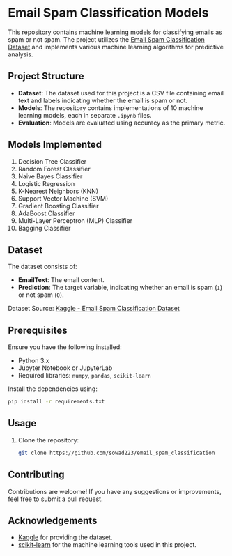 # Email Spam Classification Models

This repository contains machine learning models for classifying emails as spam or not spam. The project utilizes the [Email Spam Classification Dataset](https://www.kaggle.com/datasets/balaka18/email-spam-classification-dataset-csv) and implements various machine learning algorithms for predictive analysis.

## Project Structure

- **Dataset**: The dataset used for this project is a CSV file containing email text and labels indicating whether the email is spam or not.
- **Models**: The repository contains implementations of 10 machine learning models, each in separate `.ipynb` files.
- **Evaluation**: Models are evaluated using accuracy as the primary metric.

## Models Implemented

1. Decision Tree Classifier
2. Random Forest Classifier
3. Naive Bayes Classifier
4. Logistic Regression
5. K-Nearest Neighbors (KNN)
6. Support Vector Machine (SVM)
7. Gradient Boosting Classifier
8. AdaBoost Classifier
9. Multi-Layer Perceptron (MLP) Classifier
10. Bagging Classifier

## Dataset

The dataset consists of:
- **EmailText**: The email content.
- **Prediction**: The target variable, indicating whether an email is spam (`1`) or not spam (`0`).

Dataset Source: [Kaggle - Email Spam Classification Dataset](https://www.kaggle.com/datasets/balaka18/email-spam-classification-dataset-csv)

## Prerequisites

Ensure you have the following installed:

- Python 3.x
- Jupyter Notebook or JupyterLab
- Required libraries: `numpy`, `pandas`, `scikit-learn`

Install the dependencies using:
```bash
pip install -r requirements.txt
```

## Usage

1. Clone the repository:
   ```bash
   git clone https://github.com/sowad223/email_spam_classification
   ```





## Contributing

Contributions are welcome! If you have any suggestions or improvements, feel free to submit a pull request.


## Acknowledgements

- [Kaggle](https://www.kaggle.com) for providing the dataset.
- [scikit-learn](https://scikit-learn.org) for the machine learning tools used in this project.

